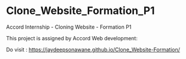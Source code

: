 # Clone_Website_Formation_P1
Accord Internship - Cloning Website - Formation P1

This project is assigned by Accord Web development:

Do visit : https://jaydeepsonawane.github.io/Clone_Website-Formation/

